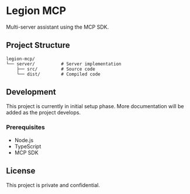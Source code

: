 # Legion MCP

Multi-server assistant using the MCP SDK.

## Project Structure

```
legion-mcp/
└── server/          # Server implementation
    ├── src/         # Source code
    └── dist/        # Compiled code
```

## Development

This project is currently in initial setup phase. More documentation will be added as the project develops.

### Prerequisites

- Node.js
- TypeScript
- MCP SDK

## License

This project is private and confidential.